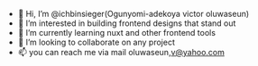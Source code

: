 - 👋 Hi, I’m @ichbinsieger(Ogunyomi-adekoya victor oluwaseun)
- 👀 I’m interested in building frontend designs that stand out
- 🌱 I’m currently learning nuxt and other frontend tools
- 💞️ I’m looking to collaborate on any project 
- 📫 you can reach me via mail 
oluwaseun,v@yahoo.com

<!---
ichbinsieger/ichbinsieger is a ✨ special ✨ repository because its `README.md` (this file) appears on your GitHub profile.
You can click the Preview link to take a look at your changes.
--->
